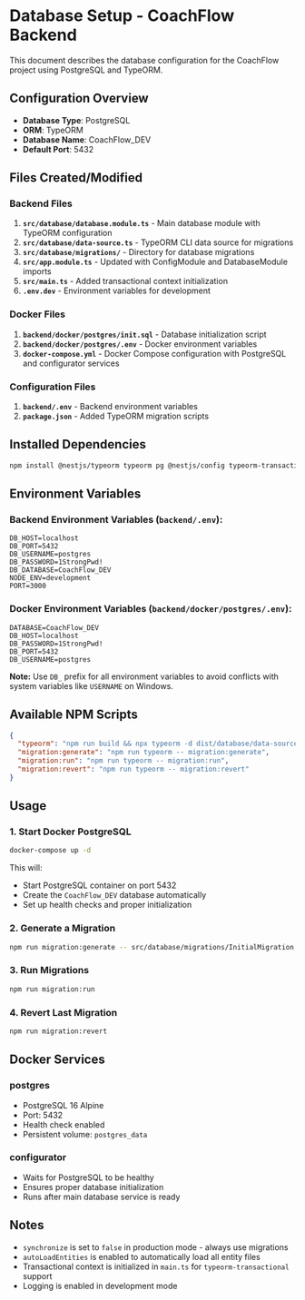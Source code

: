 # Database Setup - CoachFlow Backend

This document describes the database configuration for the CoachFlow project using PostgreSQL and TypeORM.

## Configuration Overview

- **Database Type**: PostgreSQL
- **ORM**: TypeORM
- **Database Name**: CoachFlow_DEV
- **Default Port**: 5432

## Files Created/Modified

### Backend Files

1. **`src/database/database.module.ts`** - Main database module with TypeORM configuration
2. **`src/database/data-source.ts`** - TypeORM CLI data source for migrations
3. **`src/database/migrations/`** - Directory for database migrations
4. **`src/app.module.ts`** - Updated with ConfigModule and DatabaseModule imports
5. **`src/main.ts`** - Added transactional context initialization
6. **`.env.dev`** - Environment variables for development

### Docker Files

1. **`backend/docker/postgres/init.sql`** - Database initialization script
2. **`backend/docker/postgres/.env`** - Docker environment variables
3. **`docker-compose.yml`** - Docker Compose configuration with PostgreSQL and configurator services

### Configuration Files

1. **`backend/.env`** - Backend environment variables
2. **`package.json`** - Added TypeORM migration scripts

## Installed Dependencies

```bash
npm install @nestjs/typeorm typeorm pg @nestjs/config typeorm-transactional dotenv
```

## Environment Variables

### Backend Environment Variables (`backend/.env`):

```
DB_HOST=localhost
DB_PORT=5432
DB_USERNAME=postgres
DB_PASSWORD=1StrongPwd!
DB_DATABASE=CoachFlow_DEV
NODE_ENV=development
PORT=3000
```

### Docker Environment Variables (`backend/docker/postgres/.env`):

```
DATABASE=CoachFlow_DEV
DB_HOST=localhost
DB_PASSWORD=1StrongPwd!
DB_PORT=5432
DB_USERNAME=postgres
```

**Note:** Use `DB_` prefix for all environment variables to avoid conflicts with system variables like `USERNAME` on Windows.

## Available NPM Scripts

```json
{
  "typeorm": "npm run build && npx typeorm -d dist/database/data-source.js",
  "migration:generate": "npm run typeorm -- migration:generate",
  "migration:run": "npm run typeorm -- migration:run",
  "migration:revert": "npm run typeorm -- migration:revert"
}
```

## Usage

### 1. Start Docker PostgreSQL

```bash
docker-compose up -d
```

This will:

- Start PostgreSQL container on port 5432
- Create the `CoachFlow_DEV` database automatically
- Set up health checks and proper initialization

### 2. Generate a Migration

```bash
npm run migration:generate -- src/database/migrations/InitialMigration
```

### 3. Run Migrations

```bash
npm run migration:run
```

### 4. Revert Last Migration

```bash
npm run migration:revert
```

## Docker Services

### postgres

- PostgreSQL 16 Alpine
- Port: 5432
- Health check enabled
- Persistent volume: `postgres_data`

### configurator

- Waits for PostgreSQL to be healthy
- Ensures proper database initialization
- Runs after main database service is ready

## Notes

- `synchronize` is set to `false` in production mode - always use migrations
- `autoLoadEntities` is enabled to automatically load all entity files
- Transactional context is initialized in `main.ts` for `typeorm-transactional` support
- Logging is enabled in development mode
